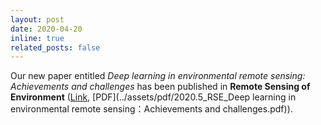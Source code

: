 ```yaml
---
layout: post
date: 2020-04-20
inline: true
related_posts: false
---
```


Our new paper entitled *Deep learning in environmental remote sensing: Achievements and challenges* has been published in **Remote Sensing of Environment** ([Link](https://www.sciencedirect.com/science/article/abs/pii/S0034425720300857), [PDF](../assets/pdf/2020.5_RSE_Deep learning in environmental remote sensing：Achievements and challenges.pdf)).

